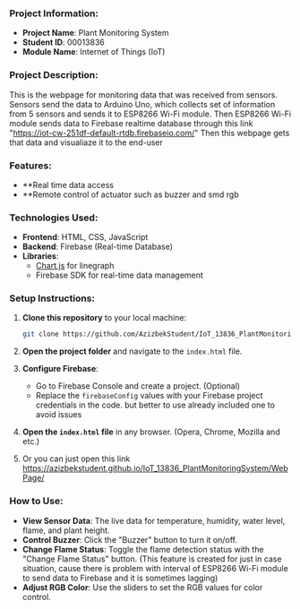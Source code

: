 ### Project Information:
- **Project Name**: Plant Monitoring System
- **Student ID**: 00013836
- **Module Name**: Internet of Things (IoT)

### Project Description:
This is the webpage for monitoring data that was received from sensors.
Sensors send the data to Arduino Uno, which collects set of information from 5 sensors and sends it to ESP8266 Wi-Fi module.
Then ESP8266 Wi-Fi module sends data to Firebase realtime database through this link "https://iot-cw-251df-default-rtdb.firebaseio.com/"
Then this webpage gets that data and visualiaze it to the end-user

### Features:
- **Real time data access
- **Remote control of actuator such as buzzer and smd rgb

### Technologies Used:
- **Frontend**: HTML, CSS, JavaScript
- **Backend**: Firebase (Real-time Database)
- **Libraries**: 
  - [Chart.js](https://www.chartjs.org/) for linegraph
  - Firebase SDK for real-time data management

### Setup Instructions:
1. **Clone this repository** to your local machine:
    ```bash
    git clone https://github.com/AzizbekStudent/IoT_13836_PlantMonitoringSystem.git
    ```
2. **Open the project folder** and navigate to the `index.html` file.
3. **Configure Firebase**:
    - Go to Firebase Console and create a project. (Optional)
    - Replace the `firebaseConfig` values with your Firebase project credentials in the code. but better to use already included one to avoid issues

4. **Open the `index.html` file** in any browser. (Opera, Chrome, Mozilla and etc.)

5. Or you can just open this link https://azizbekstudent.github.io/IoT_13836_PlantMonitoringSystem/WebPage/

### How to Use:
- **View Sensor Data**: The live data for temperature, humidity, water level, flame, and plant height.
- **Control Buzzer**: Click the "Buzzer" button to turn it on/off.
- **Change Flame Status**: Toggle the flame detection status with the "Change Flame Status" button. (This feature is created for just in case situation, cause there is problem with interval of ESP8266 Wi-Fi module to send data to Firebase and it is sometimes lagging)
- **Adjust RGB Color**: Use the sliders to set the RGB values for color control.

